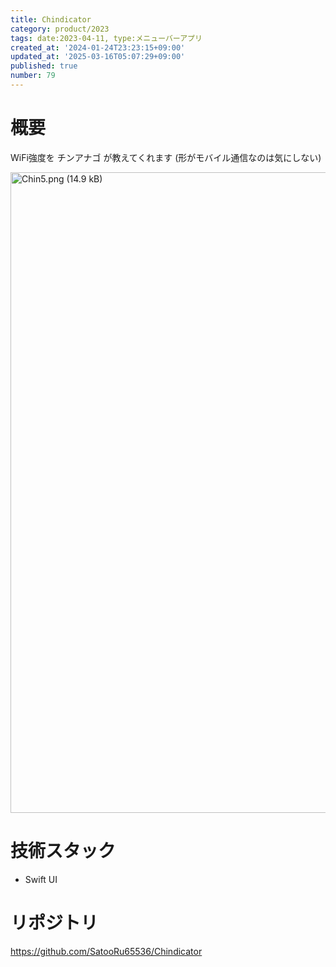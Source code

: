 ```yaml
---
title: Chindicator
category: product/2023
tags: date:2023-04-11, type:メニューバーアプリ
created_at: '2024-01-24T23:23:15+09:00'
updated_at: '2025-03-16T05:07:29+09:00'
published: true
number: 79
---
```


<!-- icons: swift -->

# 概要
WiFi強度を チンアナゴ が教えてくれます
(形がモバイル通信なのは気にしない)

<img width="1025" alt="Chin5.png (14.9 kB)" src="/img/79/654c8126-fdd7-4969-a2d5-f3e9a94c8490.webp">

# 技術スタック
- Swift UI

# リポジトリ
https://github.com/SatooRu65536/Chindicator

